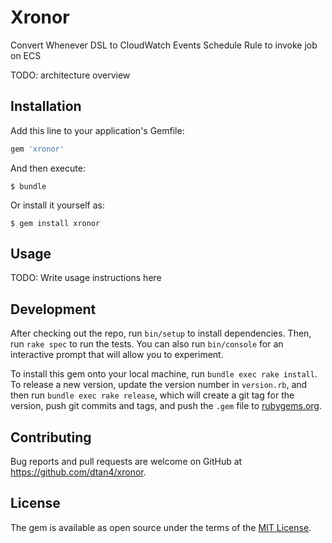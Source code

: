 # Xronor

Convert Whenever DSL to CloudWatch Events Schedule Rule to invoke job on ECS

TODO: architecture overview

## Installation

Add this line to your application's Gemfile:

```ruby
gem 'xronor'
```

And then execute:

    $ bundle

Or install it yourself as:

    $ gem install xronor

## Usage

TODO: Write usage instructions here

## Development

After checking out the repo, run `bin/setup` to install dependencies. Then, run `rake spec` to run the tests. You can also run `bin/console` for an interactive prompt that will allow you to experiment.

To install this gem onto your local machine, run `bundle exec rake install`. To release a new version, update the version number in `version.rb`, and then run `bundle exec rake release`, which will create a git tag for the version, push git commits and tags, and push the `.gem` file to [rubygems.org](https://rubygems.org).

## Contributing

Bug reports and pull requests are welcome on GitHub at https://github.com/dtan4/xronor.

## License

The gem is available as open source under the terms of the [MIT License](http://opensource.org/licenses/MIT).
